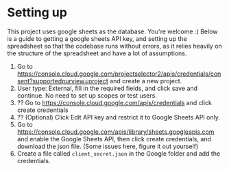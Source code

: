 # Setting up
This project uses google sheets as the database. You're welcome :)
Below is a guide to getting a google sheets API key, and setting up the spreadsheet so that the codebase runs without errors, as it relies heavily on the structure of the spreadsheet and have a lot of assumptions.
1. Go to https://console.cloud.google.com/projectselector2/apis/credentials/consent?supportedpurview=project and create a new project.
2. User type: External, fill in the required fields, and click save and continue. No need to set up scopes or test users.
3. ?? Go to https://console.cloud.google.com/apis/credentials and click create credentials
4. ?? (Optional) Click Edit API key and restrict it to Google Sheets API only.
5. Go to https://console.cloud.google.com/apis/library/sheets.googleapis.com and enable the Google Sheets API, then click create credentials, and download the json file. (Some issues here, figure it out yourself)
6. Create a file called `client_secret.json` in the Google folder and add the credentials.

